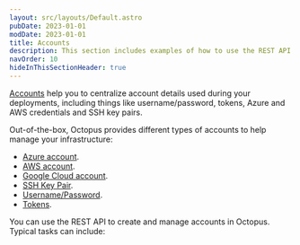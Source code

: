 ```yaml
---
layout: src/layouts/Default.astro
pubDate: 2023-01-01
modDate: 2023-01-01
title: Accounts
description: This section includes examples of how to use the REST API to create and manage accounts in Octopus.
navOrder: 10
hideInThisSectionHeader: true
---
```


[Accounts](https://oc.to/OnboardingAccountsLearnMore) help you to centralize account details used during your deployments, including things like username/password, tokens, Azure and AWS credentials and SSH key pairs. 

Out-of-the-box, Octopus provides different types of accounts to help manage your infrastructure:

- [Azure account](/docs/infrastructure/accounts/azure).
- [AWS account](/docs/infrastructure/accounts/aws).
- [Google Cloud account](/docs/infrastructure/accounts/google-cloud).
- [SSH Key Pair](/docs/infrastructure/accounts/ssh-key-pair).
- [Username/Password](/docs/infrastructure/accounts/username-and-password).
- [Tokens](/docs/infrastructure/accounts/tokens). 

You can use the REST API to create and manage accounts in Octopus. Typical tasks can include:
